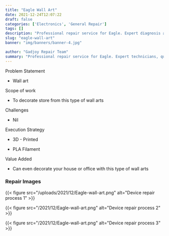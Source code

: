 ```yaml
---
title: "Eagle Wall Art"
date: 2021-12-24T12:07:22
draft: false
categories: ['Electronics', 'General Repair']
tags: []
description: "Professional repair service for Eagle. Expert diagnosis and quality repairs in Bangalore."
slug: "eagle-wall-art"
banner: "img/banners/banner-4.jpg"

author: "Gadjoy Repair Team"
summary: "Professional repair service for Eagle. Expert technicians, quality parts, warranty included."
---
```


Problem Statement 

- Wall art

Scope of work 

- To decorate store from this type of wall arts

Challenges 

- Nil

Execution Strategy 

- 3D - Printed 

- PLA Filament

Value Added

- Can even decorate your house or office with this type of wall arts

### Repair Images

{{< figure src="/uploads/2021/12/Eagle-wall-art.png" alt="Device repair process 1" >}}

{{< figure src="/2021/12/Eagle-wall-art.png" alt="Device repair process 2" >}}

{{< figure src="/2021/12/Eagle-wall-art.png" alt="Device repair process 3" >}}

